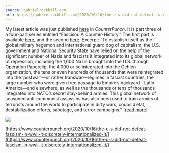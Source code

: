```yaml
---
source: gabrielrockhill.com
url: https://gabrielrockhill.com/2020/10/16/the-u-s-did-not-defeat-fascism-in-wwii-it-discretely-internationalized-it-article-in-counterpunch/
---
```


My latest article was just published [here](https://www.counterpunch.org/2020/10/16/the-u-s-did-not-defeat-fascism-in-wwii-it-discretely-internationalized-it/) in _CounterPunch_. It is part three of a four-part series entitled “Fascism: A Counter-History.” The first part is available [here](https://www.counterpunch.org/2020/10/12/fascism-now-you-see-it-now-you-dont/), and the second [here](https://www.counterpunch.org/2020/10/14/liberalism-and-fascism-partners-in-crime/). Excerpt: “To establish itself as the global military hegemon and international guard dog of capitalism, the U.S. government and National Security State have relied on the help of the significant number of Nazis and fascists it integrated into its global network of repression, including the 1,600 Nazis brought into the U.S. through Operation Paperclip, the 4,000 or so integrated into the Gehlen organization, the tens or even hundreds of thousands that were reintegrated into the ‘postwar’—or rather transwar—regimes in fascist countries, the large number who were given free passage to Empire’s backyard—Latin America—and elsewhere, as well as the thousands or tens of thousands integrated into NATO’s secret stay-behind armies. This global network of seasoned anti-communist assassins has also been used to train armies of terrorists around the world to participate in dirty wars, coups d’état, destabilization efforts, sabotage, and terror campaigns.” \[[read more](https://www.counterpunch.org/2020/10/16/the-u-s-did-not-defeat-fascism-in-wwii-it-discretely-internationalized-it/)\]

[![](https://gabrielrockhill.com/wp-content/uploads/2020/10/screen-shot-2020-04-06-at-7.19.46-pm.png?w=916)](https://gabrielrockhill.com/wp-content/uploads/2020/10/screen-shot-2020-04-06-at-7.19.46-pm.png)

[https://www.counterpunch.org/2020/10/16/the-u-s-did-not-defeat-fascism-in-wwii-it-discretely-internationalized-it/](https://www.counterpunch.org/2020/10/16/the-u-s-did-not-defeat-fascism-in-wwii-it-discretely-internationalized-it/)
